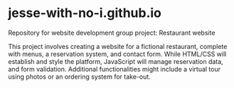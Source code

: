 # jesse-with-no-i.github.io

Repository for website development group project: Restaurant website

This project involves creating a website for a fictional restaurant, complete with menus, a reservation system, and contact form. While HTML/CSS will establish and style the platform, JavaScript will manage reservation data, and form validation. Additional functionalities might include a virtual tour using photos or an ordering system for take-out.
